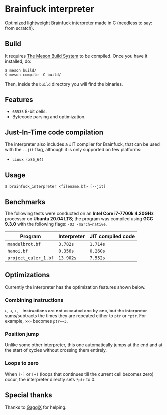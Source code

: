 # Brainfuck interpreter

Optimized lightweight Brainfuck interpreter made in C (needless to say: from scratch). 

## Build

It requires [The Meson Build System](https://github.com/mesonbuild/meson) to be compiled. Once you have it installed, do:

```
$ meson build/
$ meson compile -C build/
```

Then, inside the `build` directory you will find the binaries.

## Features

- `65535` 8-bit cells.
- Bytecode parsing and optimization.

## Just-In-Time code compilation

The interpreter also includes a JIT compiler for Brainfuck, that can be used with the `--jit` flag, although it is only supported on few platforms:
- `Linux (x86_64)`

## Usage 

```
$ brainfuck_interpreter <filename.bf> [--jit]
```

## Benchmarks

The following tests were conducted on an **Intel Core i7-7700k 4.20GHz** processor on **Ubuntu 20.04 LTS**; the program was compiled using **GCC 9.3.0** with the following flags: `-O3 -march=native`.

| Program | Interpreter  | JIT compiled code |
|---|---|---|
| `mandelbrot.bf`  | `3.782s` | `1.714s` |
| `hanoi.bf` | `0.356s` | `0.260s` |
| `project_euler_1.bf` | `13.902s` | `7.552s` 

## Optimizations

Currently the interpreter has the optimization features shown below. 

### Combining instructions

`>`, `<`, `+`, `-` instructions are not executed one by one, but the interpreter sums/subtracts the times they are repeated either to `ptr` or `*ptr`.
For example, `>>>` becomes `ptr+=3`.

### Position jump

Unlike some other interpreter, this one automatically jumps at the end and at the start of cycles without crossing them entirely. 

### Loops to zero 

When `[-]` or `[+]` (loops that continues till the current cell becomes zero) occur, the interpreter directly sets `*ptr` to 0.

## Special thanks

Thanks to [GaggiX](https://github.com/GaggiX) for helping. 
